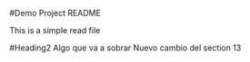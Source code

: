 #Demo Project README

This is a simple read file


#Heading2
Algo que va a sobrar
Nuevo cambio del section 13
